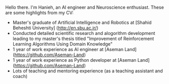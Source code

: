 Hello there. I'm Hanieh, an AI engineer and Neuroscience enthusiast. These are some highlights from my CV:

* Master's graduate of Artificial Intelligence and Robotics at [Shahid Beheshti University] (http://en.sbu.ac.ir/)
* Conducted detailed scientific research and alogorithm development leading to my master's thesis titled "Improvement of Reinforcement Learning Algorithms Using Domain Knowledge"
* 1 year of work experience as AI engineer at [Aseman Land] (https://github.com/Aseman-Land)
* 1 year of work experience as Python developer at [Aseman Land] (https://github.com/Aseman-Land)
* Lots of teaching and mentoring experience (as a teaching assistant and coach)
  

